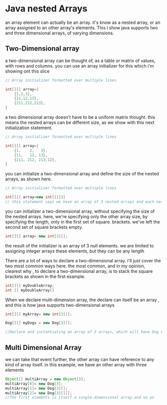 # Java nested Arrays

an array element can actually be an array. it's know as a nested array, or an array assigned to an other array's elements. This i show java supports two and three dimensional arrays, of varying dimensions.

## Two-Dimensional array

a two-dimensional array can be thought of, as a table or matrix of values, with rows and columns. you can use an array initializer for this which i'm showing ont this slice 


```java
// Array initializer formatted over multiple lines 

int[][] array={
    {1,2,3},
    {11,12,13},
    {211,212,213},
}
```
a two dimensional array doesn't have to be a uniform matrix thought. this means the nested arrays can be different size, as we show with this next initialization statement. 

```java
// Array initializer formatted over multiple lines 

int[][] array={
    {1,    2,   3},
    {11,   12, 13},
    {211, 212, 213,12},
}
```
you can initialize a two-dimensional array and define the size of the nested arrays, as shown here. 

```java
// Array initializer formatted over multiple lines 

int[][] array=new int[1][3]
// this statement says we have an array of 3 nested arrays and each nested array will have three int
```
you can initializer a two-dimensional array, without specifying the size of the nested arrays. here, we're specifying only the other array size, by specifying the length, only in the first set of square. brackets. we've left the second set of square brackets empty. 

```java
int[][] array= new int[3][];
```
the result of the initializer is an array of 3 null elements. we are limited to assigning integer arrays these elements, but they can be any length

There are a lot of ways to declare a two-dimensional array. i'll just cover the two most common ways here. the most common, and in my opinion, clearest  why , to declare a two-dimensional array, is to stack the square brackets as shown in the first example.

```java
int[][] myDoubleArray;
int [] myDoubleArray[]
```

When we declare multi-dimension array, the declare can itself be an array , and this is how java supports two-dimensional arrays

```java
int[][] myArray= new int[3][];

Dog[][] myDogs = new Dog[3][];

//Declare and instantiating an array of 3 arrays, which will have Dog element, again, the size of the inner arrays are't specified.
```

## Multi Dimensional  Array

we can take that event further, the other array can have reference to any kind of array itself. in this example, we have an other array with three elements 

```java
Object[] multiArray = new Object[3];
multiArray[0]= new Dog[3];
multiArray[1]= new Dog[3][];
multiArray[2]= new Dog[3][][];
//The first elements is itself a single-dimensional array.and so on
```


